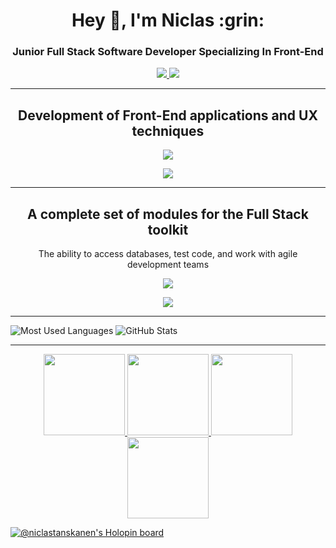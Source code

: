 <h1 align="center">Hey 👋, I'm Niclas :grin:</h1>
<h3 align="center">Junior Full Stack Software Developer Specializing In Front-End</h3>

<p align="center">
  <a href="https://www.linkedin.com/in/niclastanskanen/">
    <img src="https://skillicons.dev/icons?i=linkedin" />
  </a>
  <a href="https://discord.com/users/benyah#9490" />
    <img src="https://skillicons.dev/icons?i=discord" />
  </a>
</p>

----

<h2 align="center">Development of Front-End applications and UX techniques</h2>

<p align="center">
  <a href="https://skillicons.dev">
    <img src="https://skillicons.dev/icons?i=html,css,js,react" />
  </a>
</p>
<p align="center">
  <a href="https://skillicons.dev">
    <img src="https://skillicons.dev/icons?i=bootstrap,tailwind,scss" />
  </a>
</p>

-----


<h2 align="center">A complete set of modules for the Full Stack toolkit</h2>

<p align="center">The ability to access databases, test code, and work with agile development teams</p>

<p align="center">
  <a href="https://skillicons.dev">
    <img src="https://skillicons.dev/icons?i=py,django,jquery,postgres,jest,nodejs,flask,mysql" />
  </a>
</p>

<p align="center">
  <a href="https://skillicons.dev">
    <img src="https://skillicons.dev/icons?i=heroku,git" />
  </a>
</p>

----


![Most Used Languages](https://github-readme-stats.vercel.app/api/top-langs?username=niclastanskanen&show_icons=true&locale=en&layout=compact&theme=tokyonight) ![GitHub Stats](https://github-readme-stats.vercel.app/api?username=niclastanskanen&show_icons=true&theme=tokyonight)

----

<p align=center>
  <a href="https://api.eu.badgr.io/public/assertions/Pbo2YfhmTHK9DhHSsaAdkw?identity__email=niclastanskanen%40hotmail.com">
    <img src="https://media.eu.badgr.com/uploads/badges/assertion-Pbo2YfhmTHK9DhHSsaAdkw.png" height="130" /> 
  </a>
    <a href="https://api.eu.badgr.io/public/assertions/7XK1LNZkSUGz4JjkyGl1gA?identity__email=niclastanskanen%40hotmail.com">
    <img src="https://media.eu.badgr.com/uploads/badges/assertion-Pbo2YfhmTHK9DhHSsaAdkw.png" height="130" />
  </a>
    <a href="https://api.eu.badgr.io/public/assertions/_-EqS_zWQFWeUcw7NsjXVQ?identity__email=niclastanskanen%40hotmail.com">
    <img src="https://media.eu.badgr.com/uploads/badges/assertion-Pbo2YfhmTHK9DhHSsaAdkw.png" height="130" />
  </a>
    <a href="https://api.eu.badgr.io/public/assertions/BpMk9VAySY24-ytOxS8H-w?identity__email=niclastanskanen%40hotmail.com">
    <img src="https://media.eu.badgr.com/uploads/badges/assertion-Pbo2YfhmTHK9DhHSsaAdkw.png" height="130" />
  </a>
</p>

[![@niclastanskanen's Holopin board](https://holopin.me/niclastanskanen)](https://holopin.io/@niclastanskanen)



